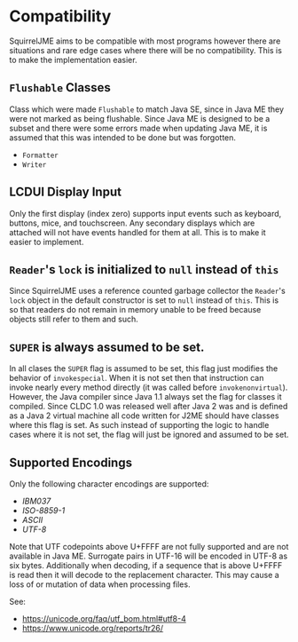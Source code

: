 # Compatibility

SquirrelJME aims to be compatible with most programs however there are
situations and rare edge cases where there will be no compatibility. This is
to make the implementation easier.

## `Flushable` Classes

Class which were made `Flushable` to match Java SE, since in Java ME they
were not marked as being flushable. Since Java ME is designed to be a subset
and there were some errors made when updating Java ME, it is assumed that
this was intended to be done but was forgotten.

   * `Formatter`
   * `Writer`

## LCDUI Display Input

Only the first display (index zero) supports input events such as keyboard,
buttons, mice, and touchscreen. Any secondary displays which are attached
will not have events handled for them at all. This is to make it easier to
implement.

## `Reader`'s `lock` is initialized to `null` instead of `this`

Since SquirrelJME uses a reference counted garbage collector the `Reader`'s
`lock` object in the default constructor is set to `null` instead of `this`.
This is so that readers do not remain in memory unable to be freed because
objects still refer to them and such.

## `SUPER` is always assumed to be set.

In all clases the `SUPER` flag is assumed to be set, this flag just modifies
the behavior of `invokespecial`. When it is not set then that instruction
can invoke nearly every method directly (it was called before
`invokenonvirtual`). However, the Java compiler since Java 1.1 always set
the flag for classes it compiled. Since CLDC 1.0 was released well after
Java 2 was and is defined as a Java 2 virtual machine all code written for
J2ME should have classes where this flag is set. As such instead of
supporting the logic to handle cases where it is not set, the flag will just
be ignored and assumed to be set.

## Supported Encodings

Only the following character encodings are supported:

 * _IBM037_
 * _ISO-8859-1_
 * _ASCII_
 * _UTF-8_

Note that UTF codepoints above U+FFFF are not fully supported and are not
available in Java ME. Surrogate pairs in UTF-16 will be encoded in UTF-8 as
six bytes. Additionally when decoding, if a sequence that is above U+FFFF is
read then it will decode to the replacement character. This may cause a loss of
or mutation of data when processing files.

See:

 * <https://unicode.org/faq/utf_bom.html#utf8-4>
 * <https://www.unicode.org/reports/tr26/>

